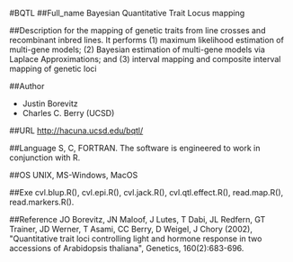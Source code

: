 #BQTL
##Full_name
Bayesian Quantitative Trait Locus mapping

##Description
for the mapping of genetic traits from line crosses and recombinant inbred lines. It performs (1) maximum likelihood estimation of multi-gene models; (2) Bayesian estimation of multi-gene models via Laplace Approximations; and (3) interval mapping and composite interval mapping of genetic loci

##Author
* Justin Borevitz
* Charles C. Berry (UCSD)

##URL
http://hacuna.ucsd.edu/bqtl/

##Language
S, C, FORTRAN. The software is engineered to work in conjunction with R.

##OS
UNIX, MS-Windows, MacOS

##Exe
cvl.blup.R(), cvl.epi.R(), cvl.jack.R(), cvl.qtl.effect.R(), read.map.R(), read.markers.R().

##Reference
JO Borevitz, JN Maloof, J Lutes, T Dabi, JL Redfern, GT Trainer, JD Werner, T Asami, CC Berry, D Weigel, J Chory (2002), "Quantitative trait loci controlling light and hormone response in two accessions of Arabidopsis thaliana", Genetics, 160(2):683-696.

